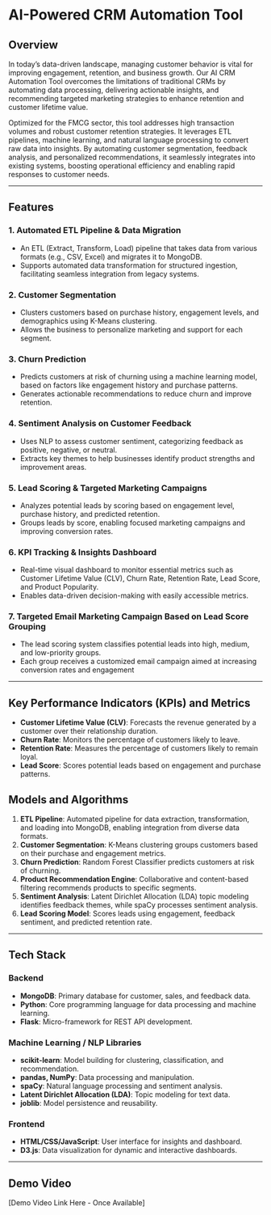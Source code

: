 # AI-Powered CRM Automation Tool

## Overview

In today’s data-driven landscape, managing customer behavior is vital for improving engagement, retention, and business growth. Our AI CRM Automation Tool overcomes the limitations of traditional CRMs by automating data processing, delivering actionable insights, and recommending targeted marketing strategies to enhance retention and customer lifetime value.

Optimized for the FMCG sector, this tool addresses high transaction volumes and robust customer retention strategies. It leverages ETL pipelines, machine learning, and natural language processing to convert raw data into insights. By automating customer segmentation, feedback analysis, and personalized recommendations, it seamlessly integrates into existing systems, boosting operational efficiency and enabling rapid responses to customer needs.

---

## Features

### 1. **Automated ETL Pipeline & Data Migration**
   - An ETL (Extract, Transform, Load) pipeline that takes data from various formats (e.g., CSV, Excel) and migrates it to MongoDB.
   - Supports automated data transformation for structured ingestion, facilitating seamless integration from legacy systems.

### 2. **Customer Segmentation**
   - Clusters customers based on purchase history, engagement levels, and demographics using K-Means clustering.
   - Allows the business to personalize marketing and support for each segment.

### 3. **Churn Prediction**
   - Predicts customers at risk of churning using a machine learning model, based on factors like engagement history and purchase patterns.
   - Generates actionable recommendations to reduce churn and improve retention.


### 4. **Sentiment Analysis on Customer Feedback**
   - Uses NLP to assess customer sentiment, categorizing feedback as positive, negative, or neutral.
   - Extracts key themes to help businesses identify product strengths and improvement areas.

### 5. **Lead Scoring & Targeted Marketing Campaigns**
   - Analyzes potential leads by scoring based on engagement level, purchase history, and predicted retention.
   - Groups leads by score, enabling focused marketing campaigns and improving conversion rates.

### 6. **KPI Tracking & Insights Dashboard**
   - Real-time visual dashboard to monitor essential metrics such as Customer Lifetime Value (CLV), Churn Rate, Retention Rate, Lead Score, and Product Popularity.
   - Enables data-driven decision-making with easily accessible metrics.

### 7. **Targeted Email Marketing Campaign Based on Lead Score Grouping**

   - The lead scoring system classifies potential leads into high, medium, and low-priority groups.
   - Each group receives a customized email campaign aimed at increasing conversion rates and engagement

---

## Key Performance Indicators (KPIs) and Metrics

- **Customer Lifetime Value (CLV)**: Forecasts the revenue generated by a customer over their relationship duration.
- **Churn Rate**: Monitors the percentage of customers likely to leave.
- **Retention Rate**: Measures the percentage of customers likely to remain loyal.
- **Lead Score**: Scores potential leads based on engagement and purchase patterns.


## Models and Algorithms

1. **ETL Pipeline**: Automated pipeline for data extraction, transformation, and loading into MongoDB, enabling integration from diverse data formats.
2. **Customer Segmentation**: K-Means clustering groups customers based on their purchase and engagement metrics.
3. **Churn Prediction**: Random Forest Classifier predicts customers at risk of churning.
4. **Product Recommendation Engine**: Collaborative and content-based filtering recommends products to specific segments.
5. **Sentiment Analysis**: Latent Dirichlet Allocation (LDA) topic modeling identifies feedback themes, while spaCy processes sentiment analysis.
6. **Lead Scoring Model**: Scores leads using engagement, feedback sentiment, and predicted retention rate.

---

## Tech Stack

### Backend

- **MongoDB**: Primary database for customer, sales, and feedback data.
- **Python**: Core programming language for data processing and machine learning.
- **Flask**: Micro-framework for REST API development.

### Machine Learning / NLP Libraries

- **scikit-learn**: Model building for clustering, classification, and recommendation.
- **pandas, NumPy**: Data processing and manipulation.
- **spaCy**: Natural language processing and sentiment analysis.
- **Latent Dirichlet Allocation (LDA)**: Topic modeling for text data.
- **joblib**: Model persistence and reusability.

### Frontend

- **HTML/CSS/JavaScript**: User interface for insights and dashboard.
- **D3.js**: Data visualization for dynamic and interactive dashboards.

---

## Demo Video

[Demo Video Link Here - Once Available]
